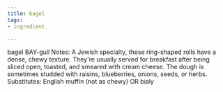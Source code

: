 ```yaml
---
title: bagel
tags:
- ingredient

---
```

bagel BAY-gull Notes: A Jewish specialty, these ring-shaped rolls have a dense, chewy texture. They're usually served for breakfast after being sliced open, toasted, and smeared with cream cheese. The dough is sometimes studded with raisins, blueberries, onions, seeds, or herbs. Substitutes: English muffin (not as chewy) OR bialy
